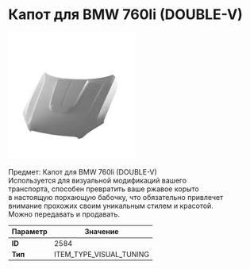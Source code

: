 # Капот для BMW 760li (DOUBLE-V)

![Item Image](../img/2584.webp?raw=true)

Предмет: Капот для BMW 760li (DOUBLE-V)<br>Используется для визуальной модификаций вашего<br>транспорта, способен превратить ваше ржавое корыто<br>в настоящую порхающую бабочку, что обязательно привлечет<br>внимание прохожих своим уникальным стилем и красотой.<br>Можно передавать и продавать.


| Параметр | Значение |
|----------|----------|
| **ID** | 2584 |
| **Тип** | ITEM_TYPE_VISUAL_TUNING |

